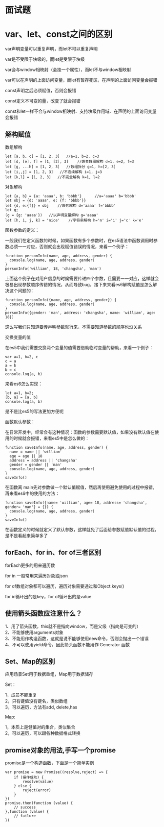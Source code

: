 # 面试题
# var、let、const之间的区别

var声明变量可以重复声明，而let不可以重复声明

var是不受限于块级的，而let是受限于块级

var会与window相映射（会挂一个属性），而let不与window相映射

var可以在声明的上面访问变量，而let有暂存死区，在声明的上面访问变量会报错

const声明之后必须赋值，否则会报错

const定义不可变的量，改变了就会报错

const和let一样不会与window相映射、支持块级作用域、在声明的上面访问变量会报错

## 解构赋值
数组解构
```
let [a, b, c] = [1, 2, 3]   //a=1, b=2, c=3
let [d, [e], f] = [1, [2], 3]    //嵌套数组解构 d=1, e=2, f=3
let [g, ...h] = [1, 2, 3]   //数组拆分 g=1, h=[2, 3]
let [i,,j] = [1, 2, 3]   //不连续解构 i=1, j=3
let [k,l] = [1, 2, 3]   //不完全解构 k=1, l=2
```
对象解构
```
let {a, b} = {a: 'aaaa', b: 'bbbb'}      //a='aaaa' b='bbbb'
let obj = {d: 'aaaa', e: {f: 'bbbb'}}
let {d, e:{f}} = obj    //嵌套解构 d='aaaa' f='bbbb'
let g;
(g = {g: 'aaaa'})   //以声明变量解构 g='aaaa'
let [h, i, j, k] = 'nice'    //字符串解构 h='n' i='i' j='c' k='e'
```
函数参数的定义：

一般我们在定义函数的时候，如果函数有多个参数时，在es5语法中函数调用时参数必须一一对应，否则就会出现赋值错误的情况，来看一个例子：
```
function personInfo(name, age, address, gender) {
  console.log(name, age, address, gender)
}
personInfo('william', 18, 'changsha', 'man')
```
上面这个例子在对用户信息的时候需要传递四个参数，且需要一一对应，这样就会极易出现参数顺序传错的情况，从而导致bug，接下来来看es6解构赋值是怎么解决这个问题的：
```
function personInfo({name, age, address, gender}) {
  console.log(name, age, address, gender)
}
personInfo({gender: 'man', address: 'changsha', name: 'william', age: 18})
```
这么写我们只知道要传声明参数就行来，不需要知道参数的顺序也没关系

交换变量的值

在es5中我们需要交换两个变量的值需要借助临时变量的帮助，来看一个例子：
```
var a=1, b=2, c
c = a
a = b
b = c
console.log(a, b)
```
来看es6怎么实现：
```
let a=1, b=2;
[b, a] = [a, b]
console.log(a, b)
```
是不是比es5的写法更加方便呢

函数默认参数：

在日常开发中，经常会有这种情况：函数的参数需要默认值，如果没有默认值在使用的时候就会报错，来看es5中是怎么做的：
```
function saveInfo(name, age, address, gender) {
  name = name || 'william'
  age = age || 18
  address = address || 'changsha'
  gender = gender || 'man'
  console.log(name, age, address, gender)
}
saveInfo()
```
在函数离 main先对参数做一个默认值赋值，然后再使用避免使用的过程中报错，再来看es6中的使用的方法：
```
function saveInfo({name= 'william', age= 18, address= 'changsha', gender= 'man'} = {}) {
  console.log(name, age, address, gender)
}
saveInfo()
```
在函数定义的时候就定义了默认参数，这样就免了后面给参数赋值默认值的过程，是不是看起来简单多了
## forEach、for in、for of三者区别

forEach更多的用来遍历数          

for in 一般常用来遍历对象或json  

for of数组对象都可以遍历，遍历对象需要通过和Object.keys()  

for in循环出的是key，for of循环出的是value

## 使用箭头函数应注意什么？
1、用了箭头函数，this就不是指向window，而是父级（指向是可变的）  
2、不能够使用arguments对象  
3、不能用作构造函数，这就是说不能够使用new命令，否则会抛出一个错误  
4、不可以使用yield命令，因此箭头函数不能用作 Generator 函数
## Set、Map的区别
应用场景Set用于数据重组，Map用于数据储存

Set：

1，成员不能重复  
2，只有键值没有键名，类似数组   
3，可以遍历，方法有add, delete,has

Map:

1，本质上是健值对的集合，类似集合   
2，可以遍历，可以跟各种数据格式转换
## promise对象的用法,手写一个promise
promise是一个构造函数，下面是一个简单实例
```
var promise = new Promise((resolve,reject) => {
    if (操作成功) {
        resolve(value)
    } else {
        reject(error)
    }
})
promise.then(function (value) {
    // success
},function (value) {
    // failure
})

```